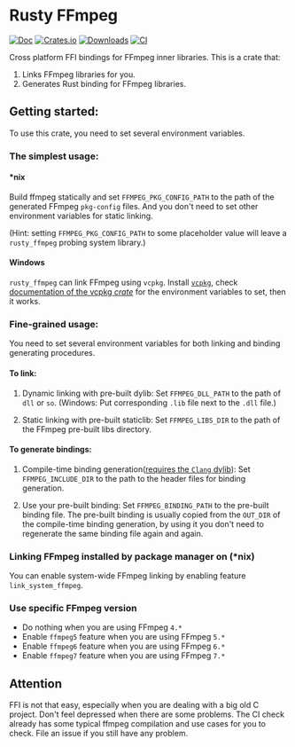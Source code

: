 # Rusty FFmpeg

[![Doc](https://docs.rs/rusty_ffmpeg/badge.svg?style=flat-square)](https://docs.rs/rusty_ffmpeg)
[![Crates.io](https://img.shields.io/crates/v/rusty_ffmpeg)](https://crates.io/crates/rusty_ffmpeg)
[![Downloads](https://img.shields.io/crates/d/rusty_ffmpeg)](https://lib.rs/crates/rusty_ffmpeg)
[![CI](https://github.com/CCExtractor/rusty_ffmpeg/workflows/CI/badge.svg?branch=master&style=flat-square)](https://github.com/CCExtractor/rusty_ffmpeg/actions)

Cross platform FFI bindings for FFmpeg inner libraries. This is a crate that:

1. Links FFmpeg libraries for you.
2. Generates Rust binding for FFmpeg libraries.

## Getting started:

To use this crate, you need to set several environment variables.

### The simplest usage:

#### *nix

Build ffmpeg statically and set `FFMPEG_PKG_CONFIG_PATH` to the path of the generated FFmpeg `pkg-config` files. And you don't need to set other environment variables for static linking.

(Hint: setting `FFMPEG_PKG_CONFIG_PATH` to some placeholder value will leave a `rusty_ffmpeg` probing system library.)

#### Windows

`rusty_ffmpeg` can link FFmpeg using `vcpkg`. Install [`vcpkg`](https://github.com/microsoft/vcpkg), check [documentation of the vcpkg *crate*](https://docs.rs/vcpkg) for the environment variables to set, then it works.

### Fine-grained usage:

You need to set several environment variables for both linking and binding generating procedures.

#### To link: 

1. Dynamic linking with pre-built dylib: Set `FFMPEG_DLL_PATH` to the path of `dll` or `so`. (Windows: Put corresponding `.lib` file next to the `.dll` file.)

2. Static linking with pre-built staticlib: Set `FFMPEG_LIBS_DIR` to the path of the FFmpeg pre-built libs directory.

#### To generate bindings: 

1. Compile-time binding generation([requires the `Clang` dylib](https://github.com/KyleMayes/clang-sys/blob/c9ae24a7a218e73e1eccd320174349eef5a3bd1a/build.rs#L23)): Set `FFMPEG_INCLUDE_DIR` to the path to the header files for binding generation.

2. Use your pre-built binding: Set `FFMPEG_BINDING_PATH` to the pre-built binding file. The pre-built binding is usually copied from the `OUT_DIR` of the compile-time binding generation, by using it you don't need to regenerate the same binding file again and again.

### Linking FFmpeg installed by package manager on (*nix)

You can enable system-wide FFmpeg linking by enabling feature `link_system_ffmpeg`.

### Use specific FFmpeg version

- Do nothing when you are using FFmpeg `4.*`
- Enable `ffmpeg5` feature when you are using FFmpeg `5.*`
- Enable `ffmpeg6` feature when you are using FFmpeg `6.*`
- Enable `ffmpeg7` feature when you are using FFmpeg `7.*`

## Attention

FFI is not that easy, especially when you are dealing with a big old C project. Don't feel depressed when there are some problems. The CI check already has some typical ffmpeg compilation and use cases for you to check. File an issue if you still have any problem.
